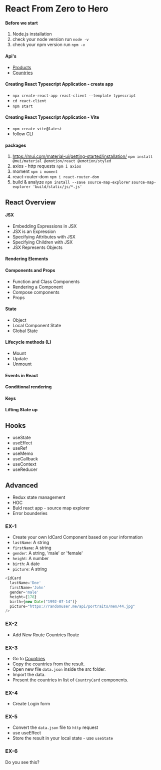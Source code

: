 # React From Zero to Hero
#### Before we start
1. Node.js installation
2. check your node version run `node -v`
3. check your npm version run `npm -v`

#### Api's
- [Products](https://dummyjson.com/docs/products/)
- [Countries](https://restcountries.com/v3.1/all)

#### Creating React Typescript Application - create app
- `npx create-react-app react-client --template typescript`
- `cd react-client`
- `npm start`

 #### Creating React Typescript Application - Vite
- `npm create vite@latest`
- follow CLI

#### packages
1. https://mui.com/material-ui/getting-started/installation/
`npm install @mui/material @emotion/react @emotion/styled`
2. axios - http requests
`npm i axios`
3. moment
`npm i moment`
4. react-router-dom
`npm i react-router-dom`
5. build & analyze
`npm install --save source-map-explorer`
`source-map-explorer 'build/static/js/*.js'`

## React Overview
#### JSX
- Embedding Expressions in JSX
- JSX is an Expression
- Specifying Attributes with JSX
- Specifying Children with JSX
- JSX Represents Objects

#### Rendering Elements
#### Components and Props
- Function and Class Components
- Rendering a Component
- Compose components
- Props

#### State
- Object
- Local Component State
- Global State 

#### Lifecycle methods (L)
- Mount
- Update
- Unmount

#### Events in React
#### Conditional rendering
#### Keys
#### Lifting State up



## Hooks
- useState 
- useEffect
- useRef
- useMemo
- useCallback
- useContext
- useReducer

## Advanced
- Redux state management
- HOC 
- Buld react app - source map explorer
- Error bounderies 


### EX-1
- Create your own IdCard Component
based on your information 
- `lastName`: A string
- `firstName`: A string
- `gender`: A string, 'male' or 'female'
- `height`: A number
- `birth`: A date
- `picture`: A string

```js
<IdCard
  lastName='Doe'
  firstName='John'
  gender='male'
  height={178}
  birth={new Date("1992-07-14")}
  picture="https://randomuser.me/api/portraits/men/44.jpg"
/>

```

### EX-2
- Add New Route Countries Route
### EX-3
- Go to [Countries](https://restcountries.com/v3.1/all)
- Copy the countries from the result.
- Open new file `data.json` inside the src folder.
- Import the data.
- Present the countries in list of `CountryCard` components. 


### EX-4
- Create Login form 

### EX-5
- Convert the `data.json` file to `http` request
- use useEffect
- Store the result in your local state - use `useState`


### EX-6
Do you see this?